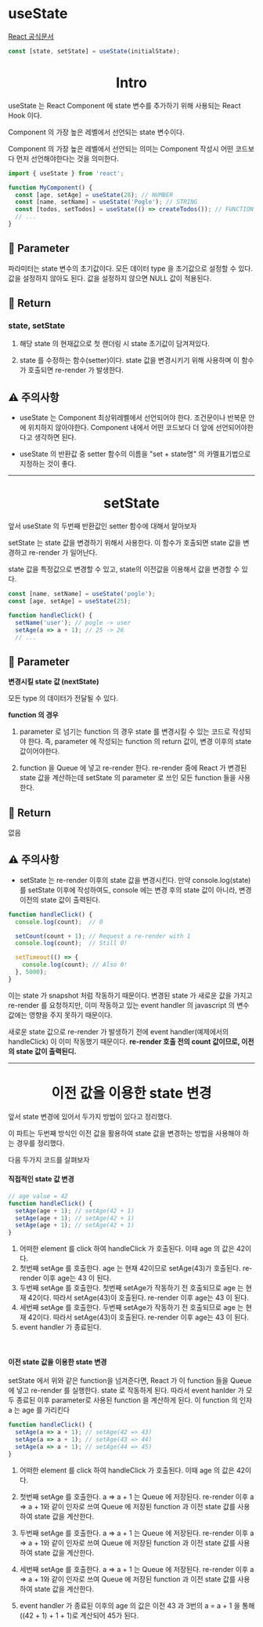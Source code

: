 useState  
======

[React 공식문서](https://react.dev/reference/react/useState)

```js
const [state, setState] = useState(initialState);
```

# <center>Intro</center>

useState 는 React Component 에 state 변수를 추가하기 위해 사용되는 React Hook 이다.

Component 의 가장 높은 레벨에서 선언되는 state 변수이다. 

Component 의 가장 높은 레벨에서 선언되는 의미는 Component 작성시 어떤 코드보다 먼저 선언해야한다는 것을 의미한다.

```js
import { useState } from 'react';

function MyComponent() {
  const [age, setAge] = useState(28); // NUMBER
  const [name, setName] = useState('Pogle'); // STRING
  const [todos, setTodos] = useState(() => createTodos()); // FUNCTION
  // ...
}
```


## 💬 Parameter

파라미터는 state 변수의 초기값이다. 모든 데이터 type 을 초기값으로 설정할 수 있다. 값을 설정하지 않아도 된다. 값을 설정하지 않으면 NULL 값이 적용된다.


## 💬 Return

### state, setState

1. 해당 state 의 현재값으로 첫 랜더링 시 state 초기값이 담겨져있다.

2. state 를 수정하는 함수(setter)이다. state 값을 변경시키기 위해 사용하며 이 함수가 호출되면 re-render 가 발생한다.


## ⚠ 주의사항

- useState 는 Component 최상위레벨에서 선언되어야 한다. 조건문이나 반복문 안에 위치하지 않아야한다. Component 내에서 어떤 코드보다 더 앞에 선언되어야한다고 생각하면 된다.

- useState 의 반환값 중 setter 함수의 이름을 "set + state명" 의 카멜표기법으로 지정하는 것이 좋다.

<hr>


# <center>setState</center>

앞서 useState 의 두번째 반환값인 setter 함수에 대해서 알아보자

setState 는 state 값을 변경하기 위해서 사용한다. 이 함수가 호출되면 state 값을 변경하고 re-render 가 일어난다.

state 값을 특정값으로 변경할 수 있고, state의 이전값을 이용해서 값을 변경할 수 있다.

```js
const [name, setName] = useState('pogle');
const [age, setAge] = useState(25);

function handleClick() {
  setName('user'); // pogle -> user
  setAge(a => a + 1); // 25 -> 26
  // ...
```

## 💬 Parameter

**변경시킬 state 값 (nextState)**

모든 type 의 데이터가 전달될 수 있다. 

__function 의 경우__ 

1. parameter 로 넘기는 function 의 경우 state 를 변경시킬 수 있는 코드로 작성되야 한다. 즉, parameter 에 작성되는 function 의 return 값이, 변경 이후의 state 값이어야한다. 

2. function 을 Queue 에 넣고 re-render 한다. re-render 중에 React 가 변경된 state 값을 계산하는데 setState 의 parameter 로 쓰인 모든 function 들을 사용한다.

## 💬 Return

없음

## ⚠ 주의사항

- setState 는 re-render 이후의 state 값을 변경시킨다. 만약 console.log(state) 를 setState 이후에 작성하여도, console 에는 변경 후의 state 값이 아니라, 변경 이전의 state 값이 출력된다.

```js
function handleClick() {
  console.log(count);  // 0

  setCount(count + 1); // Request a re-render with 1
  console.log(count);  // Still 0!

  setTimeout(() => {
    console.log(count); // Also 0!
  }, 5000);
}
```


이는 state 가 snapshot 처럼 작동하기 때문이다. 변경된 state 가 새로운 값을 가지고 re-render 를 요청하지만, 이미 작동하고 있는 event handler 의 javascript 의 변수값에는 영향을 주지 못하기 때문이다.

새로운 state 값으로 re-render 가 발생하기 전에 event handler(예제에서의 handleClick) 이 이미 작동했기 때문이다. __re-render 호출 전의 count 값이므로, 이전의 state 값이 출력된디.__

<hr>

# <center>이전 값을 이용한 state 변경</center>

앞서 state 변경에 있어서 두가지 방법이 있다고 정리했다. 

이 파트는 두번째 방식인 이전 값을 활용하여 state 값을 변경하는 방법을 사용해야 하는 경우를 정리했다.

다음 두가지 코드를 살펴보자

#### 직접적인 state 값 변경
```js
// age value = 42
function handleClick() {
  setAge(age + 1); // setAge(42 + 1)
  setAge(age + 1); // setAge(42 + 1)
  setAge(age + 1); // setAge(42 + 1)
}
```


1) 어떠한 element 를 click 하여 handleClick 가 호출된다. 이때 age 의 값은 42이다.
2) 첫번째 setAge 를 호출한다. age 는 현재 42이므로 setAge(43)가 호출된다. re-render 이후 age는 43 이 된다.
3) 두번째 setAge 를 호출한다. 첫번째 setAge가 작동하기 전 호출되므로 age 는 현재 42이다. 따라서 setAge(43)이 호출된다. re-render 이후 age는 43 이 된다.
4) 세번째 setAge 를 호출한다. 두번째 setAge가 작동하기 전 호출되므로 age 는 현재 42이다. 따라서 setAge(43)이 호출된다.  re-render 이후 age는 43 이 된다.
5) event handler 가 종료된다.

<br>

#### 이전 state 값을 이용한 state 변경


setState 에서 위와 같은 function을 넘겨준다면, React 가 이 function 들을 Queue 에 넣고 re-render 를 실행한다. state 로 작동하게 된다. 따라서 event hanlder 가 모두 종료된 이후 parameter로 사용된 function 을 계산하게 된다. 이 function 의 인자 a 는 age 를 가리킨다

```js
function handleClick() {
  setAge(a => a + 1); // setAge(42 => 43)
  setAge(a => a + 1); // setAge(43 => 44)
  setAge(a => a + 1); // setAge(44 => 45)
}

```

1) 어떠한 element 를 click 하여 handleClick 가 호출된다. 이때 age 의 값은 42이다.

2) 첫번째 setAge 를 호출한다. a => a + 1 는 Queue 에 저장된다. re-render 이후 a => a + 1와 같이 인자로 쓰여 Queue 에 저장된 function 과 이전 state 값를 사용하여 state 값을 계산한다. 

3) 두번째 setAge 를 호출한다.  a => a + 1 는 Queue 에 저장된다.  re-render 이후 a => a + 1와 같이 인자로 쓰여 Queue 에 저장된 function 과 이전 state 값를 사용하여 state 값을 계산한다. 

4) 세번째 setAge 를 호출한다.  a => a + 1 는 Queue 에 저장된다.  re-render 이후 a => a + 1와 같이 인자로 쓰여 Queue 에 저장된 function 과 이전 state 값를 사용하여 state 값을 계산한다. 

5) event handler 가 종료된 이후의 age 의 값은 이전 43 과 3번의 a = a + 1 을 통해 
((42 + 1) + 1 + 1)로 계산되어 45가 된다.
